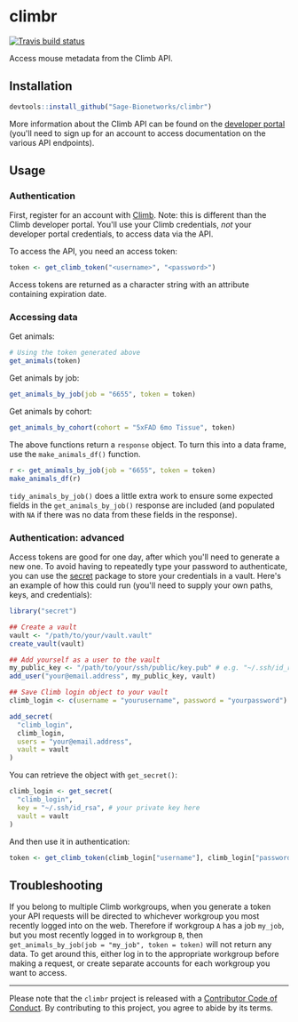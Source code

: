 # climbr

[![Travis build status](https://travis-ci.org/Sage-Bionetworks/climbr.svg?branch=master)](https://travis-ci.org/Sage-Bionetworks/climbr)

Access mouse metadata from the Climb API.

## Installation

``` r
devtools::install_github("Sage-Bionetworks/climbr")
```

More information about the Climb API can be found on the
[developer portal](https://climb.portal.azure-api.net/) 
(you'll need to sign up for an account to access documentation on the various
API endpoints).

## Usage

### Authentication

First, register for an account with [Climb](https://climb.bio/). Note: this is
different than the Climb developer portal. You'll use your Climb credentials,
_not_ your developer portal credentials, to access data via the API.

To access the API, you need an access token:

``` r
token <- get_climb_token("<username>", "<password>")
```

Access tokens are returned as a character string with an attribute containing
expiration date.

### Accessing data

Get animals:

``` r
# Using the token generated above
get_animals(token)
```

Get animals by job:

``` r
get_animals_by_job(job = "6655", token = token)
```

Get animals by cohort:

```r
get_animals_by_cohort(cohort = "5xFAD 6mo Tissue", token)
```

The above functions return a `response` object. To turn this into a data frame,
use the `make_animals_df()` function.

``` r
r <- get_animals_by_job(job = "6655", token = token)
make_animals_df(r)
```

`tidy_animals_by_job()` does a little extra work to ensure some expected fields
in the `get_animals_by_job()` response are included (and populated with `NA` if
there was no data from these fields in the response).

### Authentication: advanced

Access tokens are good for one day, after which you'll need to generate a new
one. To avoid having to repeatedly type your password to authenticate, you can
use the [secret](https://github.com/gaborcsardi/secret) package to store your
credentials in a vault. Here's an example of how this could run (you'll need to
supply your own paths, keys, and credentials):

```r
library("secret")

## Create a vault
vault <- "/path/to/your/vault.vault"
create_vault(vault)

## Add yourself as a user to the vault
my_public_key <- "/path/to/your/ssh/public/key.pub" # e.g. "~/.ssh/id_rsa.pub"
add_user("your@email.address", my_public_key, vault)

## Save Climb login object to your vault
climb_login <- c(username = "yourusername", password = "yourpassword")

add_secret(
  "climb_login",
  climb_login,
  users = "your@email.address",
  vault = vault
)
```


You can retrieve the object with `get_secret()`:

```r
climb_login <- get_secret(
  "climb_login",
  key = "~/.ssh/id_rsa", # your private key here
  vault = vault
)
```

And then use it in authentication:

```r
token <- get_climb_token(climb_login["username"], climb_login["password"])
```

## Troubleshooting

If you belong to multiple Climb workgroups, when you generate a token your API
requests will be directed to whichever workgroup you most recently logged into
on the web. Therefore if workgroup `A` has a job `my_job`, but you most recently
logged in to workgroup `B`, then `get_animals_by_job(job = "my_job", token = token)`
will not return any data. To get around this, either log in to the appropriate
workgroup before making a request, or create separate accounts for each
workgroup you want to access.

---

Please note that the `climbr` project is released with a [Contributor Code of Conduct](.github/CODE_OF_CONDUCT.md). By contributing to this project, you agree to abide by its terms.
